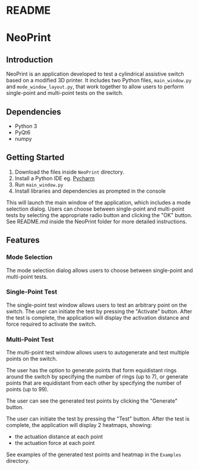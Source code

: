 
# README

# NeoPrint

## Introduction

NeoPrint is an application developed to test a cylindrical assistive switch based on a modified 3D printer. It includes two Python files, `main_window.py` and `mode_window_layout.py`, that work together to allow users to perform single-point and multi-point tests on the switch.

## Dependencies

- Python 3
- PyQt6
- numpy

## Getting Started

 1) Download the files inside `NeoPrint` directory.
 2) Install a Python IDE   eg. [Pycharm](https://www.jetbrains.com/pycharm/download/#section=windows)
 3) Run `main_window.py`
 4) Install libraries and dependencies as prompted in the console

This will launch the main window of the application, which includes a mode selection dialog. Users can choose between single-point and multi-point tests by selecting the appropriate radio button and clicking the "OK" button. See README.md inside the NeoPrint folder for more detailed instructions. 

## Features

### Mode Selection

The mode selection dialog allows users to choose between single-point and multi-point tests.

### Single-Point Test

The single-point test window allows users to test an arbitrary point on the switch. The user can initiate the test by pressing the "Activate" button. After the test is complete, the application will display the activation distance and force required to activate the switch.

### Multi-Point Test

The multi-point test window allows users to autogenerate and test multiple points on the switch. 

The user has the option to generate points that form equidistant rings around the switch by specifying the number of rings (up to 7), or generate points that are equidistant from each other by specifying the number of points (up to 99).  

The user can see the generated test points by clicking the "Generate" button. 

The user can initiate the test by pressing the "Test" button. After the test is complete, the application will display 2 heatmaps, showing: 
   - the actuation distance at each point 
   - the actuation force at each point
  
See examples of the generated test points and heatmap in the `Examples` directory. 
